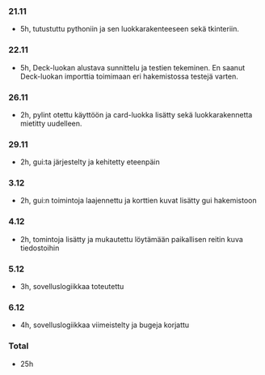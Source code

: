 ### 21.11
- 5h, tutustuttu pythoniin ja sen luokkarakenteeseen sekä tkinteriin.

### 22.11
- 5h, Deck-luokan alustava sunnittelu ja testien tekeminen. En saanut Deck-luokan importtia toimimaan eri hakemistossa testejä varten.

### 26.11
- 2h, pylint otettu käyttöön ja card-luokka lisätty sekä luokkarakennetta mietitty uudelleen.

### 29.11
- 2h, gui:ta järjestelty ja kehitetty eteenpäin

### 3.12
- 2h, gui:n toimintoja laajennettu ja korttien kuvat lisätty gui hakemistoon

### 4.12
- 2h, tomintoja lisätty ja mukautettu löytämään paikallisen reitin kuva tiedostoihin 

### 5.12
- 3h, sovelluslogiikkaa toteutettu

### 6.12
- 4h, sovelluslogiikkaa viimeistelty ja bugeja korjattu

### Total
- 25h
